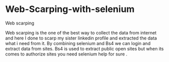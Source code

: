 # Web-Scarping-with-selenium
Web scarping


Web scarping is the one of the best way to collect the data from internet and here I done to scarp my sister linkedin profile and extracted the data what i need from it. By combining selenium and Bs4 we can login and extract data from sites. Bs4 is used to extract public open sites but when its comes to authorize sites you need selenium help for sure .

